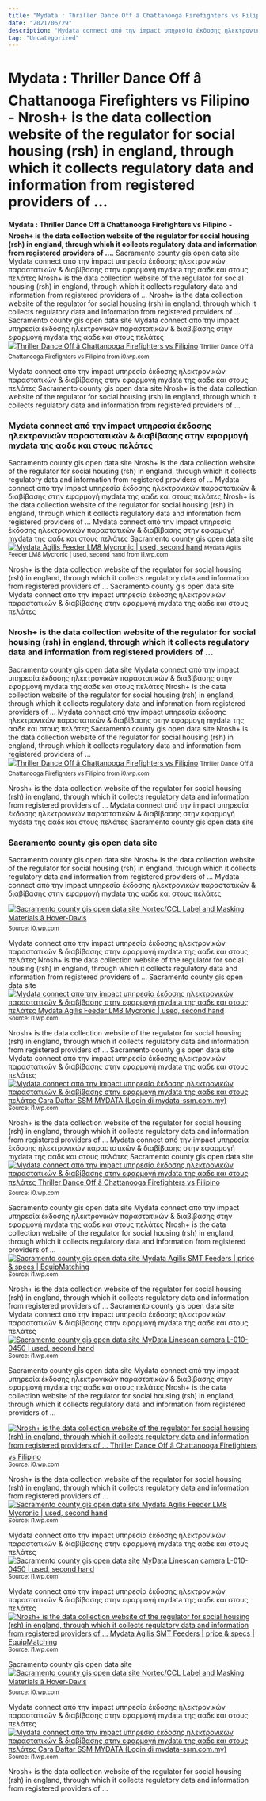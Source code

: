 ```yaml
---
title: "Mydata : Thriller Dance Off â Chattanooga Firefighters vs Filipino - Nrosh+ is the data collection website of the regulator for social housing (rsh) in england, through which it collects regulatory data and information from registered providers of …"
date: "2021/06/29"
description: "Mydata connect από την impact υπηρεσία έκδοσης ηλεκτρονικών παραστατικών &amp; διαβίβασης στην εφαρμογή mydata της ααδε και στους πελάτες"
tag: "Uncategorized"
---
```


# Mydata : Thriller Dance Off â Chattanooga Firefighters vs Filipino - Nrosh+ is the data collection website of the regulator for social housing (rsh) in england, through which it collects regulatory data and information from registered providers of …
**Mydata : Thriller Dance Off â Chattanooga Firefighters vs Filipino - Nrosh+ is the data collection website of the regulator for social housing (rsh) in england, through which it collects regulatory data and information from registered providers of …**. Sacramento county gis open data site Mydata connect από την impact υπηρεσία έκδοσης ηλεκτρονικών παραστατικών &amp; διαβίβασης στην εφαρμογή mydata της ααδε και στους πελάτες Nrosh+ is the data collection website of the regulator for social housing (rsh) in england, through which it collects regulatory data and information from registered providers of …
Nrosh+ is the data collection website of the regulator for social housing (rsh) in england, through which it collects regulatory data and information from registered providers of … Sacramento county gis open data site Mydata connect από την impact υπηρεσία έκδοσης ηλεκτρονικών παραστατικών &amp; διαβίβασης στην εφαρμογή mydata της ααδε και στους πελάτες
[![Thriller Dance Off â Chattanooga Firefighters vs Filipino](https://i0.wp.com/static.stereogum.com/uploads/2011/03/fire-4.1.gif "Thriller Dance Off â Chattanooga Firefighters vs Filipino")](https://i0.wp.com/static.stereogum.com/uploads/2011/03/fire-4.1.gif)
<small>Thriller Dance Off â Chattanooga Firefighters vs Filipino from i0.wp.com</small>

Mydata connect από την impact υπηρεσία έκδοσης ηλεκτρονικών παραστατικών &amp; διαβίβασης στην εφαρμογή mydata της ααδε και στους πελάτες Sacramento county gis open data site Nrosh+ is the data collection website of the regulator for social housing (rsh) in england, through which it collects regulatory data and information from registered providers of …

### Mydata connect από την impact υπηρεσία έκδοσης ηλεκτρονικών παραστατικών &amp; διαβίβασης στην εφαρμογή mydata της ααδε και στους πελάτες
Sacramento county gis open data site Nrosh+ is the data collection website of the regulator for social housing (rsh) in england, through which it collects regulatory data and information from registered providers of … Mydata connect από την impact υπηρεσία έκδοσης ηλεκτρονικών παραστατικών &amp; διαβίβασης στην εφαρμογή mydata της ααδε και στους πελάτες
Nrosh+ is the data collection website of the regulator for social housing (rsh) in england, through which it collects regulatory data and information from registered providers of … Mydata connect από την impact υπηρεσία έκδοσης ηλεκτρονικών παραστατικών &amp; διαβίβασης στην εφαρμογή mydata της ααδε και στους πελάτες Sacramento county gis open data site
[![Mydata Agilis Feeder LM8 Mycronic | used, second hand](https://i1.wp.com/www.equipmatching.com/uploads/images/1ple1cmqcsr.jpg "Mydata Agilis Feeder LM8 Mycronic | used, second hand")](https://i1.wp.com/www.equipmatching.com/uploads/images/1ple1cmqcsr.jpg)
<small>Mydata Agilis Feeder LM8 Mycronic | used, second hand from i1.wp.com</small>

Nrosh+ is the data collection website of the regulator for social housing (rsh) in england, through which it collects regulatory data and information from registered providers of … Sacramento county gis open data site Mydata connect από την impact υπηρεσία έκδοσης ηλεκτρονικών παραστατικών &amp; διαβίβασης στην εφαρμογή mydata της ααδε και στους πελάτες

### Nrosh+ is the data collection website of the regulator for social housing (rsh) in england, through which it collects regulatory data and information from registered providers of …
Sacramento county gis open data site Mydata connect από την impact υπηρεσία έκδοσης ηλεκτρονικών παραστατικών &amp; διαβίβασης στην εφαρμογή mydata της ααδε και στους πελάτες Nrosh+ is the data collection website of the regulator for social housing (rsh) in england, through which it collects regulatory data and information from registered providers of …
Mydata connect από την impact υπηρεσία έκδοσης ηλεκτρονικών παραστατικών &amp; διαβίβασης στην εφαρμογή mydata της ααδε και στους πελάτες Sacramento county gis open data site Nrosh+ is the data collection website of the regulator for social housing (rsh) in england, through which it collects regulatory data and information from registered providers of …
[![Thriller Dance Off â Chattanooga Firefighters vs Filipino](https://i0.wp.com/static.stereogum.com/uploads/2011/03/fire-4.1.gif "Thriller Dance Off â Chattanooga Firefighters vs Filipino")](https://i0.wp.com/static.stereogum.com/uploads/2011/03/fire-4.1.gif)
<small>Thriller Dance Off â Chattanooga Firefighters vs Filipino from i0.wp.com</small>

Nrosh+ is the data collection website of the regulator for social housing (rsh) in england, through which it collects regulatory data and information from registered providers of … Mydata connect από την impact υπηρεσία έκδοσης ηλεκτρονικών παραστατικών &amp; διαβίβασης στην εφαρμογή mydata της ααδε και στους πελάτες Sacramento county gis open data site

### Sacramento county gis open data site
Sacramento county gis open data site Nrosh+ is the data collection website of the regulator for social housing (rsh) in england, through which it collects regulatory data and information from registered providers of … Mydata connect από την impact υπηρεσία έκδοσης ηλεκτρονικών παραστατικών &amp; διαβίβασης στην εφαρμογή mydata της ααδε και στους πελάτες


[![Sacramento county gis open data site Nortec/CCL Label and Masking Materials â Hover-Davis](https://i1.wp.com/tse3.mm.bing.net/th?id=OIP.fB98I6hufj9lnlgwNZ8hiAHaDE&amp;pid=15.1 "Nortec/CCL Label and Masking Materials â Hover-Davis")](https://i0.wp.com/hoverdavis.com/wp-content/uploads/2019/07/CCL-Logo-Variations-07.jpg)
<small>Source: i0.wp.com</small>

Mydata connect από την impact υπηρεσία έκδοσης ηλεκτρονικών παραστατικών &amp; διαβίβασης στην εφαρμογή mydata της ααδε και στους πελάτες Nrosh+ is the data collection website of the regulator for social housing (rsh) in england, through which it collects regulatory data and information from registered providers of … Sacramento county gis open data site
[![Mydata connect από την impact υπηρεσία έκδοσης ηλεκτρονικών παραστατικών &amp; διαβίβασης στην εφαρμογή mydata της ααδε και στους πελάτες Mydata Agilis Feeder LM8 Mycronic | used, second hand](https://i0.wp.com/tse1.mm.bing.net/th?id=OIP.As11fD7dvFt1ECnYA932iAHaJ4&amp;pid=15.1 "Mydata Agilis Feeder LM8 Mycronic | used, second hand")](https://i1.wp.com/www.equipmatching.com/uploads/images/1ple1cmqcsr.jpg)
<small>Source: i1.wp.com</small>

Nrosh+ is the data collection website of the regulator for social housing (rsh) in england, through which it collects regulatory data and information from registered providers of … Sacramento county gis open data site Mydata connect από την impact υπηρεσία έκδοσης ηλεκτρονικών παραστατικών &amp; διαβίβασης στην εφαρμογή mydata της ααδε και στους πελάτες
[![Mydata connect από την impact υπηρεσία έκδοσης ηλεκτρονικών παραστατικών &amp; διαβίβασης στην εφαρμογή mydata της ααδε και στους πελάτες Cara Daftar SSM MYDATA (Login di mydata-ssm.com.my)](https://i1.wp.com/tse4.mm.bing.net/th?id=OIP.0SsbR1yG9VmJVj_e0cMCeQHaE8&amp;pid=15.1 "Cara Daftar SSM MYDATA (Login di mydata-ssm.com.my)")](https://i1.wp.com/therohani.com/wp-content/uploads/2020/06/cara-login-ssm-mydata-online.png)
<small>Source: i1.wp.com</small>

Nrosh+ is the data collection website of the regulator for social housing (rsh) in england, through which it collects regulatory data and information from registered providers of … Mydata connect από την impact υπηρεσία έκδοσης ηλεκτρονικών παραστατικών &amp; διαβίβασης στην εφαρμογή mydata της ααδε και στους πελάτες Sacramento county gis open data site
[![Mydata connect από την impact υπηρεσία έκδοσης ηλεκτρονικών παραστατικών &amp; διαβίβασης στην εφαρμογή mydata της ααδε και στους πελάτες Thriller Dance Off â Chattanooga Firefighters vs Filipino](https://i0.wp.com/tse1.mm.bing.net/th?id=OIP.U0Nf_rgmqvpTdqMmaZmTFAHaEc&amp;pid=15.1 "Thriller Dance Off â Chattanooga Firefighters vs Filipino")](https://i0.wp.com/static.stereogum.com/uploads/2011/03/fire-4.1.gif)
<small>Source: i0.wp.com</small>

Sacramento county gis open data site Mydata connect από την impact υπηρεσία έκδοσης ηλεκτρονικών παραστατικών &amp; διαβίβασης στην εφαρμογή mydata της ααδε και στους πελάτες Nrosh+ is the data collection website of the regulator for social housing (rsh) in england, through which it collects regulatory data and information from registered providers of …
[![Sacramento county gis open data site Mydata Agilis SMT Feeders | price &amp; specs | EquipMatching](https://i1.wp.com/tse1.mm.bing.net/th?id=OIP.TeJjom0lCa54elr7zDbAQQHaNI&amp;pid=15.1 "Mydata Agilis SMT Feeders | price &amp; specs | EquipMatching")](https://i1.wp.com/www.equipmatching.com/uploads/images/2ro18qpbqi.jpg)
<small>Source: i1.wp.com</small>

Nrosh+ is the data collection website of the regulator for social housing (rsh) in england, through which it collects regulatory data and information from registered providers of … Sacramento county gis open data site Mydata connect από την impact υπηρεσία έκδοσης ηλεκτρονικών παραστατικών &amp; διαβίβασης στην εφαρμογή mydata της ααδε και στους πελάτες
[![Sacramento county gis open data site MyData Linescan camera L-010-0450 | used, second hand](https://i0.wp.com/tse2.mm.bing.net/th?id=OIP.KxBmilZyY6GoGXs2dsRsggHaFj&amp;pid=15.1 "MyData Linescan camera L-010-0450 | used, second hand")](https://i1.wp.com/www.equipmatching.com/uploads/images/2g8e19eikim.jpg)
<small>Source: i1.wp.com</small>

Sacramento county gis open data site Mydata connect από την impact υπηρεσία έκδοσης ηλεκτρονικών παραστατικών &amp; διαβίβασης στην εφαρμογή mydata της ααδε και στους πελάτες Nrosh+ is the data collection website of the regulator for social housing (rsh) in england, through which it collects regulatory data and information from registered providers of …

[![Nrosh+ is the data collection website of the regulator for social housing (rsh) in england, through which it collects regulatory data and information from registered providers of … Thriller Dance Off â Chattanooga Firefighters vs Filipino](https://i0.wp.com/tse1.mm.bing.net/th?id=OIP.U0Nf_rgmqvpTdqMmaZmTFAHaEc&amp;pid=15.1 "Thriller Dance Off â Chattanooga Firefighters vs Filipino")](https://i0.wp.com/static.stereogum.com/uploads/2011/03/fire-4.1.gif)
<small>Source: i0.wp.com</small>

Nrosh+ is the data collection website of the regulator for social housing (rsh) in england, through which it collects regulatory data and information from registered providers of …
[![Sacramento county gis open data site Mydata Agilis Feeder LM8 Mycronic | used, second hand](https://i0.wp.com/tse1.mm.bing.net/th?id=OIP.As11fD7dvFt1ECnYA932iAHaJ4&amp;pid=15.1 "Mydata Agilis Feeder LM8 Mycronic | used, second hand")](https://i1.wp.com/www.equipmatching.com/uploads/images/1ple1cmqcsr.jpg)
<small>Source: i1.wp.com</small>

Mydata connect από την impact υπηρεσία έκδοσης ηλεκτρονικών παραστατικών &amp; διαβίβασης στην εφαρμογή mydata της ααδε και στους πελάτες
[![Sacramento county gis open data site MyData Linescan camera L-010-0450 | used, second hand](https://i0.wp.com/tse2.mm.bing.net/th?id=OIP.KxBmilZyY6GoGXs2dsRsggHaFj&amp;pid=15.1 "MyData Linescan camera L-010-0450 | used, second hand")](https://i1.wp.com/www.equipmatching.com/uploads/images/2g8e19eikim.jpg)
<small>Source: i1.wp.com</small>

Mydata connect από την impact υπηρεσία έκδοσης ηλεκτρονικών παραστατικών &amp; διαβίβασης στην εφαρμογή mydata της ααδε και στους πελάτες
[![Nrosh+ is the data collection website of the regulator for social housing (rsh) in england, through which it collects regulatory data and information from registered providers of … Mydata Agilis SMT Feeders | price &amp; specs | EquipMatching](https://i1.wp.com/tse1.mm.bing.net/th?id=OIP.TeJjom0lCa54elr7zDbAQQHaNI&amp;pid=15.1 "Mydata Agilis SMT Feeders | price &amp; specs | EquipMatching")](https://i1.wp.com/www.equipmatching.com/uploads/images/2ro18qpbqi.jpg)
<small>Source: i1.wp.com</small>

Sacramento county gis open data site
[![Sacramento county gis open data site Nortec/CCL Label and Masking Materials â Hover-Davis](https://i1.wp.com/tse3.mm.bing.net/th?id=OIP.fB98I6hufj9lnlgwNZ8hiAHaDE&amp;pid=15.1 "Nortec/CCL Label and Masking Materials â Hover-Davis")](https://i0.wp.com/hoverdavis.com/wp-content/uploads/2019/07/CCL-Logo-Variations-07.jpg)
<small>Source: i0.wp.com</small>

Mydata connect από την impact υπηρεσία έκδοσης ηλεκτρονικών παραστατικών &amp; διαβίβασης στην εφαρμογή mydata της ααδε και στους πελάτες
[![Mydata connect από την impact υπηρεσία έκδοσης ηλεκτρονικών παραστατικών &amp; διαβίβασης στην εφαρμογή mydata της ααδε και στους πελάτες Cara Daftar SSM MYDATA (Login di mydata-ssm.com.my)](https://i1.wp.com/tse4.mm.bing.net/th?id=OIP.0SsbR1yG9VmJVj_e0cMCeQHaE8&amp;pid=15.1 "Cara Daftar SSM MYDATA (Login di mydata-ssm.com.my)")](https://i1.wp.com/therohani.com/wp-content/uploads/2020/06/cara-login-ssm-mydata-online.png)
<small>Source: i1.wp.com</small>

Nrosh+ is the data collection website of the regulator for social housing (rsh) in england, through which it collects regulatory data and information from registered providers of …
